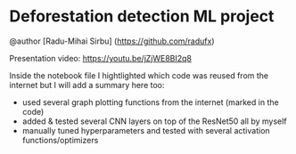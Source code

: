 # Deforestation detection ML project

@author [Radu-Mihai Sirbu] (https://github.com/radufx)

Presentation video: https://youtu.be/jZjWE8BI2q8

Inside the notebook file I hightlighted which code was reused from the internet but I will add a summary here too:
- used several graph plotting functions from the internet (marked in the code)
- added & tested several CNN layers on top of the ResNet50 all by myself
- manually tuned hyperparameters and tested with several activation functions/optimizers
